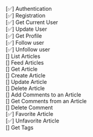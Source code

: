 
[✅] Authentication  
[✅] Registration  
[✅] Get Current User  
[✅] Update User  
[✅] Get Profile  
[✅] Follow user  
[✅] Unfollow user  
[] List Articles  
[] Feed Articles  
[] Get Article  
[] Create Article  
[] Update Article  
[] Delete Article  
[] Add Comments to an Article  
[] Get Comments from an Article  
[] Delete Comment  
[✅] Favorite Article  
[✅] Unfavorite Article  
[] Get Tags  

